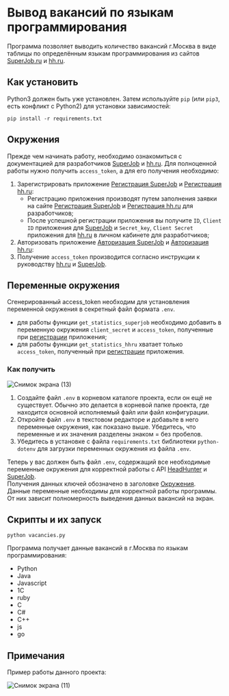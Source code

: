 # Вывод вакансий по языкам программирования
Программа позволяет выводить количество вакансий г.Москва в виде таблицы по определённым языкам программирования из сайтов [SuperJob.ru](https://superjob.ru/) и [hh.ru](https://hh.ru/).
## Как установить
Python3 должен быть уже установлен. Затем используйте `pip` (или `pip3`, есть конфликт с Python2) для установки зависимостей:
```
pip install -r requirements.txt
```
## Окружения
Прежде чем начинать работу, необходимо ознакомиться с документацией для разработчиков [SuperJob](https://api.superjob.ru/) и [hh.ru](https://github.com/hhru/api?tab=readme-ov-file).
Для полноценной работы нужно получить `access_token`, а для его получения необходимо:
1. Зарегистрировать приложение [Регистрация SuperJob](https://api.superjob.ru/info/) и [Регистрация hh.ru](https://dev.hh.ru/admin):
   - Регистрацию приложения производят путем заполнения заявки на сайте [Регистрация SuperJob](https://api.superjob.ru/info/) и [Регистрация hh.ru](https://dev.hh.ru/admin) для разработчиков;
   - После успешной регистрации приложения вы получите `ID`, `Client ID` приложения для [SuperJob](https://api.superjob.ru/info/) и `Secret_key`, `Client Secret` приложения для [hh.ru](https://dev.hh.ru/admin) в личном кабинете для разработчиков;
2. Авторизовать приложение [Авторизация SuperJob](https://api.superjob.ru/#auth) и [Авторизация hh.ru](https://api.hh.ru/openapi/redoc#tag/Avtorizaciya-prilozheniya):
3. Получение `access_token` производится согласно инструкции к руководству [hh.ru](https://github.com/hhru/api?tab=readme-ov-file) и [SuperJob](https://api.superjob.ru/).
## Переменные окружения
Сгенерированный access_token необходим для установления переменной окружения в секретный файл формата `.env`.
  - для работы функции `get_statistics_superjob` необходимо добавить в переменную окружения `client_secret` и `access_token`, полученные при [регистрации](#окружения) приложения;
  - для работы функции `get_statistics_hhru` хватает только `access_token`, полученный при [регистрации](#окружения) приложения.
### Как получить
![Снимок экрана (13)](https://github.com/Magomed993/Display_of_vacancies_by_programming_languages/assets/160238040/fe5bfb0a-9575-4195-84e6-a4a15401455d)
1. Создайте файл `.env` в корневом каталоге проекта, если он ещё не существует. Обычно это делается в корневой папке проекта, где находится основной исполняемый файл или файл конфигурации.
2. Откройте файл `.env` в текстовом редакторе и добавьте в него переменные окружения, как показано выше. Убедитесь, что переменные и их значения разделены знаком = без пробелов.
3. Убедитесь в установке с файла `requirements.txt` библиотеки `python-dotenv` для загрузки переменных окружения из файла `.env`.

Теперь у вас должен быть файл `.env`, содержащий все необходимые переменные окружения для корректной работы с API [HeadHunter](https://dev.hh.ru/admin) и [SuperJob](https://api.superjob.ru/info/).\
Получения данных ключей обозначено в заголовке [Окружения](#окружения).\
Данные переменные необходимы для корректной работы программы. От них зависит полномерность выведения данных вакансий на экран.
## Скрипты и их запуск
```
python vacancies.py
```
Программа получает данные вакансий в г.Москва по языкам программирования:
- Python 
- Java
- Javascript
- 1C
- ruby
- C
- C#
- C++
- js
- go
## Примечания
Пример работы данного проекта:

![Снимок экрана (11)](https://github.com/Magomed993/Display_of_vacancies_by_programming_languages/assets/160238040/13b88009-43ea-4170-b095-2a9a4c3652a9)
